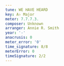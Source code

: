 ```yaml
---
tune: WE HAVE HEARD
key: A♭ Major
meter: 7.7.7.3.
composer: Unknown
arranger: Annie R. Smith
year: '-'
anacrusis: 0
meter_error: '0'
time_signature: 8/8
meterError: 0
timeSignature: 2/2
---
```

